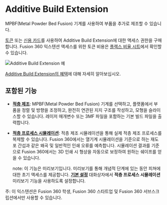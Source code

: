 Additive Build Extension
========================

MPBF(Metal Powder Bed Fusion) 기계를 사용하여 부품을 추가로 제조할 수 있습니다.

[토큰](https://help.autodesk.com/view/NINVFUS/KOR/?guid=CC-CLOUD-CREDIT) 또는 [신용 카드](https://www.autodesk.com/products/fusion-360/pricing#extensions)를 사용하여 Additive Build Extension에 대한 액세스 권한을 구매합니다. Fusion 360 익스텐션 액세스를 위한 토큰 비용은 [플렉스 비율 시트](https://www.autodesk.com/flexratesheet)에서 확인할 수 있습니다.

![Additive Build Extension 예](https://help.autodesk.com/cloudhelp/KOR/Fusion-Extensions/images/example/additive-build-extension.png)

[Additive Build Extension의 혜택](https://www.autodesk.com/products/fusion-360/additive-build-extension)에 대해 자세히 알아보십시오.

포함된 기능
------

*   **[적층 제조](https://help.autodesk.com/view/NINVFUS/KOR/?guid=MFG-AM-WORKFLOW-PREPARE-PARTS-FOR-ADDITIVE-MANUFACTURE)**: MPBF(Metal Powder Bed Fusion) 기계를 선택하고, 플랫폼에서 부품을 정렬 및 방향을 조정하고, 완전히 연관된 지지 구조를 작성하고, 모형을 슬라이스할 수 있습니다. 레이저 매개변수 또는 3MF 파일을 포함하는 기본 빌드 파일을 출력합니다.
    
*   **[적층 프로세스 시뮬레이션](https://help.autodesk.com/view/NINVFUS/KOR/?guid=MFG-AM-PROCESS-SIM)**: 적층 제조 시뮬레이션을 통해 실제 적층 제조 프로세스를 복제할 수 있습니다. Fusion 360에서는 열기계 시뮬레이션을 기준으로 하는 재도포 간섭과 같은 왜곡 및 일반적인 인쇄 오류를 예측합니다. 시뮬레이션 결과를 기준으로 Fusion 360에서는 3D 인쇄 시 형상을 자동으로 보정하여 원하는 쉐이프를 얻을 수 있습니다.
    
    note: 이 기능은 미리보기입니다. 미리보기를 통해 개념적 단계에 있는 동안 피쳐에 대한 초기 액세스를 제공합니다. **[기본 설정](https://help.autodesk.com/view/NINVFUS/KOR/?guid=GUID-CA6D7303-9CEA-4A10-9E29-07EBC3E309A9)** 대화상자에서 **적층 프로세스 시뮬레이션** 미리보기 기능을 사용하도록 설정합니다.
    

주: 이 익스텐션은 Fusion 360 학생, Fusion 360 스타트업 및 Fusion 360 서브스크립션에서만 사용할 수 있습니다.
